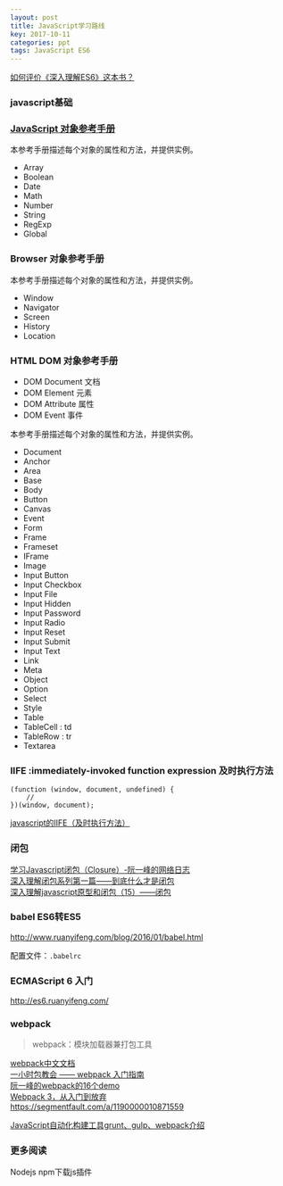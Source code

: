 ```yaml
---
layout: post
title: JavaScript学习路线
key: 2017-10-11
categories: ppt
tags: JavaScript ES6
---
```


[如何评价《深入理解ES6》这本书？](https://www.zhihu.com/question/61333866)

<!--more-->

### javascript基础


### [JavaScript 对象参考手册](http://w3school.com.cn/jsref/ )

本参考手册描述每个对象的属性和方法，并提供实例。

- Array
- Boolean
- Date
- Math
- Number
- String
- RegExp
- Global

### Browser 对象参考手册

本参考手册描述每个对象的属性和方法，并提供实例。

- Window
- Navigator
- Screen
- History
- Location

### HTML DOM 对象参考手册

- DOM Document 文档
- DOM Element 元素
- DOM Attribute 属性
- DOM Event 事件



本参考手册描述每个对象的属性和方法，并提供实例。

- Document
- Anchor
- Area
- Base
- Body
- Button
- Canvas
- Event
- Form
- Frame
- Frameset
- IFrame
- Image
- Input Button
- Input Checkbox
- Input File
- Input Hidden
- Input Password
- Input Radio
- Input Reset
- Input Submit
- Input Text
- Link
- Meta
- Object
- Option
- Select
- Style
- Table
- TableCell : td
- TableRow : tr
- Textarea

### IIFE :immediately-invoked function expression 及时执行方法

```
(function (window, document, undefined) {  
	//   
})(window, document);  
```
[javascript的IIFE（及时执行方法）](http://rensanning.iteye.com/blog/2080429)

### 闭包
[学习Javascript闭包（Closure）-阮一峰的网络日志](http://www.ruanyifeng.com/blog/2009/08/learning_javascript_closures.html )  
[深入理解闭包系列第一篇——到底什么才是闭包](http://www.cnblogs.com/xiaohuochai/p/5728577.html )  
[深入理解javascript原型和闭包（15）——闭包](http://www.cnblogs.com/wangfupeng1988/p/3994065.html )  

### babel ES6转ES5

http://www.ruanyifeng.com/blog/2016/01/babel.html

配置文件：`.babelrc`

### ECMAScript 6 入门

http://es6.ruanyifeng.com/  


### webpack

> webpack：模块加载器兼打包工具

[webpack中文文档](http://www.css88.com/doc/webpack/ )  
[一小时包教会 —— webpack 入门指南](http://www.cnblogs.com/vajoy/p/4650467.html )  
[阮一峰的webpack的16个demo](https://github.com/ruanyf/webpack-demos )  
[Webpack 3，从入门到放弃](https://yangkean.com/blog/2017/8/webpack.html)  
https://segmentfault.com/a/1190000010871559

[JavaScript自动化构建工具grunt、gulp、webpack介绍](http://www.cnblogs.com/horanly/p/6595405.html)

### 更多阅读

Nodejs npm下载js插件  
